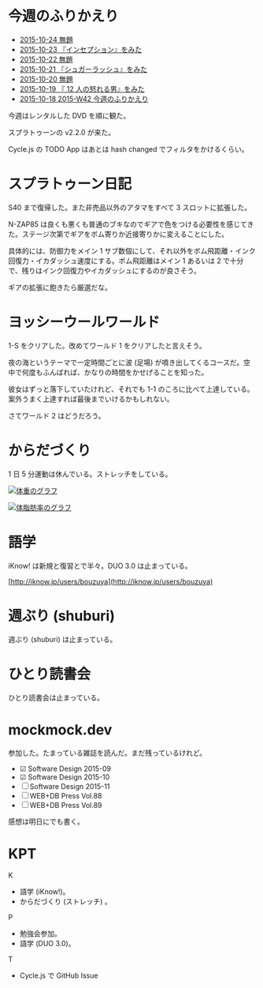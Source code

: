 # 今週のふりかえり

- [2015-10-24 無題][2015-10-24]
- [2015-10-23 『インセプション』をみた][2015-10-23]
- [2015-10-22 無題][2015-10-22]
- [2015-10-21 『シュガーラッシュ』をみた][2015-10-21]
- [2015-10-20 無題][2015-10-20]
- [2015-10-19 『 12 人の怒れる男』をみた][2015-10-19]
- [2015-10-18 2015-W42 今週のふりかえり][2015-10-18]

今週はレンタルした DVD を順に観た。

スプラトゥーンの v2.2.0 が来た。

Cycle.js の TODO App はあとは hash changed でフィルタをかけるくらい。

# スプラトゥーン日記

S40 まで復帰した。また非売品以外のアタマをすべて 3 スロットに拡張した。

N-ZAP85 は良くも悪くも普通のブキなのでギアで色をつける必要性を感じてきた。ステージ次第でギアをボム寄りか近接寄りかに変えることにした。

具体的には、防御力をメイン 1 サブ数個にして、それ以外をボム飛距離・インク回復力・イカダッシュ速度にする。ボム飛距離はメイン 1 あるいは 2 で十分で、残りはインク回復力やイカダッシュにするのが良さそう。

ギアの拡張に飽きたら厳選だな。

# ヨッシーウールワールド

1-S をクリアした。改めてワールド 1 をクリアしたと言えそう。

夜の海というテーマで一定時間ごとに波 (足場) が噴き出してくるコースだ。空中で何度もふんばれば、かなりの時間をかせげることを知った。

彼女はずっと落下していたけれど、それでも 1-1 のころに比べて上達している。案外うまく上達すれば最後までいけるかもしれない。

さてワールド 2 はどうだろう。

# からだづくり

1 日 5 分運動は休んでいる。ストレッチをしている。

[![体重のグラフ][graph-weight-img]][graph-weight-url]

[![体脂肪率のグラフ][graph-percent-img]][graph-percent-url]

# 語学

iKnow! は新規と復習とで半々。DUO 3.0 は止まっている。

[http://iknow.jp/users/bouzuya](http://iknow.jp/users/bouzuya)

# 週ぶり (shuburi)

週ぶり (shuburi) は止まっている。

# ひとり読書会

ひとり読書会は止まっている。

# mockmock.dev

参加した。たまっている雑誌を読んだ。まだ残っているけれど。

- ☑ Software Design 2015-09
- ☑ Software Design 2015-10
- ☐ Software Design 2015-11
- ☐ WEB+DB Press Vol.88
- ☐ WEB+DB Press Vol.89

感想は明日にでも書く。

# KPT

K

- 語学 (iKnow!)。
- からだづくり (ストレッチ) 。

P

- 勉強会参加。
- 語学 (DUO 3.0)。

T

- Cycle.js で GitHub Issue

[graph-percent-img]: http://graph.hatena.ne.jp/bouzuya/graph?graphname=percent&startdate=2015-01-01&enddate=2015-10-25
[graph-percent-url]: http://graph.hatena.ne.jp/bouzuya/percent/?startdate=2015-01-01&enddate=2015-10-25
[graph-weight-img]: http://graph.hatena.ne.jp/bouzuya/graph?graphname=weight&startdate=2015-01-01&enddate=2015-10-25
[graph-weight-url]: http://graph.hatena.ne.jp/bouzuya/weight/?startdate=2015-01-01&enddate=2015-10-25
[2015-10-18]: https://blog.bouzuya.net/2015/10/18/
[2015-10-19]: https://blog.bouzuya.net/2015/10/19/
[2015-10-20]: https://blog.bouzuya.net/2015/10/20/
[2015-10-21]: https://blog.bouzuya.net/2015/10/21/
[2015-10-22]: https://blog.bouzuya.net/2015/10/22/
[2015-10-23]: https://blog.bouzuya.net/2015/10/23/
[2015-10-24]: https://blog.bouzuya.net/2015/10/24/
